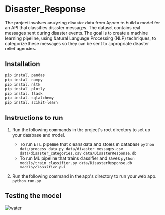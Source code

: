 # Disaster_Response

The project involves analyzing disaster data from Appen to build a model for an API that classifies disaster messages. The dataset contains real messages sent during disaster events. The goal is to create a machine learning pipeline, using Natural Language Processing (NLP) techniques, to categorize these messages so they can be sent to appropriate disaster relief agencies.

## Installation

```python
pip install pandas
pip install numpy
pip install nltk
pip install plotly
pip install flask
pip install sqlalchemy
pip install scikit-learn


```
## Instructions to run 
1. Run the following commands in the project's root directory to set up your database and model.

    - To run ETL pipeline that cleans data and stores in database
        `python data/process_data.py data/disaster_messages.csv data/disaster_categories.csv data/DisasterResponse.db`
    - To run ML pipeline that trains classifier and saves
        `python models/train_classifier.py data/DisasterResponse.db models/classifier.pkl`

2. Run the following command in the app's directory to run your web app.
    `python run.py`


## Testing the model
![water](https://github.com/omar12oma/Disaster_Response/assets/129009511/b36668aa-213c-4e57-8590-f514c3dc8f0f)
